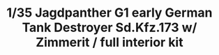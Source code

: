 ---
title: "1/35 Jagdpanther G1 early  German Tank Destroyer Sd.Kfz.173  w/ Zimmerit / full interior kit                "
price: 7600.0
desc: ""
img_path: "/assets/img/TAKO2125.jpg"
brand: AMMO
available: true
special_offer: false
new: false
soon: false
cat: "Plasticne-Makete"
subcat: "PM-TAKOM"
subsubcat: ""
sifra: "TAKO2125"
---